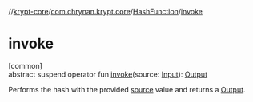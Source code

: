 //[krypt-core](../../../index.md)/[com.chrynan.krypt.core](../index.md)/[HashFunction](index.md)/[invoke](invoke.md)

# invoke

[common]\
abstract suspend operator fun [invoke](invoke.md)(source: [Input](index.md)): [Output](index.md)

Performs the hash with the provided [source](invoke.md) value and returns a [Output](index.md).
